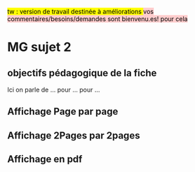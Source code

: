 <mark> tw : version de travail destinée à améliorations </mark> 
<mark style="background-color: #ffcccc;"> vos commentaires/besoins/demandes sont bienvenu.es! pour cela <mark> 

# MG sujet 2


## objectifs pédagogique de la fiche
Ici on parle de ...
pour ...
pour ...

## Affichage Page par page


## Affichage 2Pages par 2pages


## Affichage en pdf